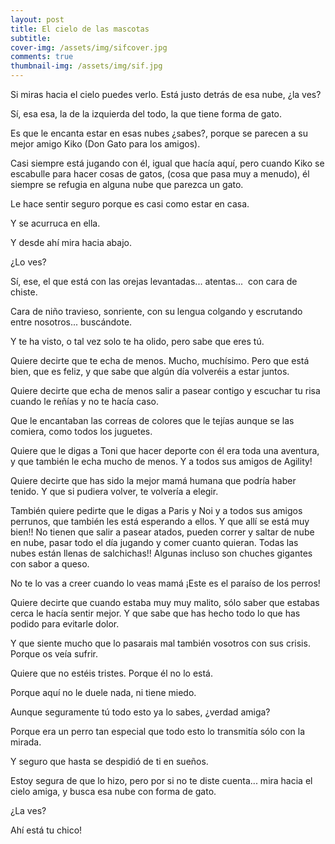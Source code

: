 ```yaml
---
layout: post
title: El cielo de las mascotas
subtitle: 
cover-img: /assets/img/sifcover.jpg
comments: true
thumbnail-img: /assets/img/sif.jpg
---
```



Si miras hacia el cielo puedes verlo. Está justo detrás de esa nube, ¿la ves?

Sí, esa esa, la de la izquierda del todo, la que tiene forma de gato.

Es que le encanta estar en esas nubes ¿sabes?, porque se parecen a su mejor amigo Kiko (Don Gato para los amigos).

Casi siempre está jugando con él, igual que hacía aquí, pero cuando Kiko se escabulle para hacer cosas de gatos, (cosa que pasa muy a menudo), él siempre se refugia en alguna nube que parezca un gato.

Le hace sentir seguro porque es casi como estar en casa.

Y se acurruca en ella.

Y desde ahí mira hacia abajo.

¿Lo ves?

Sí, ese, el que está con las orejas levantadas... atentas...  con cara de chiste.

Cara de niño travieso, sonriente, con su lengua colgando y escrutando entre nosotros... buscándote.

Y te ha visto, o tal vez solo te ha olido, pero sabe que eres tú.

Quiere decirte que te echa de menos. Mucho, muchísimo. Pero que está bien, que es feliz, y que sabe que algún día volveréis a estar juntos.

Quiere decirte que echa de menos salir a pasear contigo y escuchar tu risa cuando le reñías y no te hacía caso.

Que le encantaban las correas de colores que le tejías aunque se las comiera, como todos los juguetes.

Quiere que le digas a Toni que hacer deporte con él era toda una aventura, y que también le echa mucho de menos. Y a todos sus amigos de Agility!

Quiere decirte que has sido la mejor mamá humana que podría haber tenido. Y que si pudiera volver, te volvería a elegir.

También quiere pedirte que le digas a Paris y Noi y a todos sus amigos perrunos, que también les está esperando a ellos. Y que allí se está muy bien!! No tienen que salir a pasear atados, pueden correr y saltar de nube en nube, pasar todo el día jugando y comer cuanto quieran. Todas las nubes están llenas de salchichas!! Algunas incluso son chuches gigantes con sabor a queso.

No te lo vas a creer cuando lo veas mamá ¡Este es el paraíso de los perros!

Quiere decirte que cuando estaba muy muy malito, sólo saber que estabas cerca le hacía sentir mejor. Y que sabe que has hecho todo lo que has podido para evitarle dolor.

Y que siente mucho que lo pasarais mal también vosotros con sus crisis. Porque os veía sufrir.

Quiere que no estéis tristes. Porque él no lo está.

Porque aquí no le duele nada, ni tiene miedo.

Aunque seguramente tú todo esto ya lo sabes, ¿verdad amiga?

Porque era un perro tan especial que todo esto lo transmitía sólo con la mirada.

Y seguro que hasta se despidió de ti en sueños.

Estoy segura de que lo hizo, pero por si no te diste cuenta... mira hacia el cielo amiga, y busca esa nube con forma de gato.

¿La ves?

Ahí está tu chico! 

